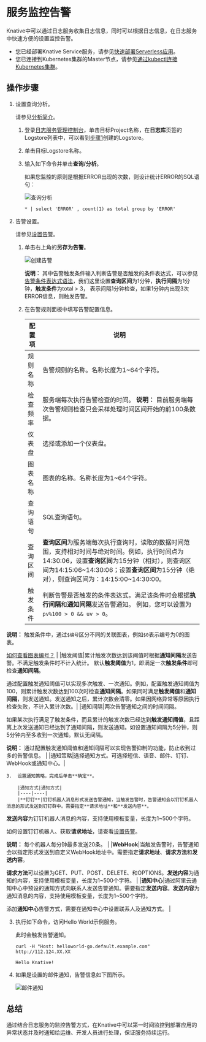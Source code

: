 # 服务监控告警

Knative中可以通过日志服务收集日志信息，同时可以根据日志信息，在日志服务中快速方便的设置监控告警。

-   您已经部署Knative Service服务，请参见[快速部署Serverless应用](/intl.zh-CN/Kubernetes集群用户指南/Knative管理/Knative服务管理/快速部署Serverless应用.md)。
-   您已连接到Kubernetes集群的Master节点，请参见[通过kubectl连接Kubernetes集群](/intl.zh-CN/Kubernetes集群用户指南/集群管理/连接集群/通过kubectl连接Kubernetes集群.md)。

## 操作步骤

1.  设置查询分析。

    请参见[分析简介](/intl.zh-CN/查询与分析/分析简介.md)。

    1.  登录[日志服务管理控制台](http://sls.console.aliyun.com/)，单击目标Project名称，在**日志库**页签的Logstore列表中，可以看到[步骤1](/intl.zh-CN/Kubernetes集群用户指南/Knative管理/Knative最佳实践/在Knative上实现日志采集.md)创建的Logstore。

    2.  单击目标Logstore名称。

    3.  输入如下命令并单击**查询/分析**。

        如果您监控的原则是根据ERROR出现的次数，则设计统计ERROR的SQL语句：

        ![查询分析](https://static-aliyun-doc.oss-accelerate.aliyuncs.com/assets/img/zh-CN/7995659951/p49472.png)

        ```
        * | select 'ERROR' , count(1) as total group by 'ERROR'
        ```

2.  告警设置。

    请参见[设置告警](/intl.zh-CN/可视化与告警/告警/设置告警.md)。

    1.  单击右上角的**另存为告警**。

        ![创建告警](https://static-aliyun-doc.oss-accelerate.aliyuncs.com/assets/img/zh-CN/5505163161/p49473.png)

        **说明：** 其中告警触发条件输入判断告警是否触发的条件表达式，可以参见[告警条件表达式语法](/intl.zh-CN/可视化与告警/告警/参考信息/告警条件表达式语法.md)，我们这里设置**查询区间**为1分钟，**执行间隔**为1分钟，**触发条件**为total \> 3， 表示间隔1分钟检查，如果1分钟内出现3次ERROR信息，则触发告警。

    2.  在告警规则面板中填写告警配置信息。

        |配置项|说明|
        |---|--|
        |规则名称|告警规则的名称。名称长度为1~64个字符。|
        |检查频率|服务端每次执行告警检查的时间。 **说明：** 目前服务端每次告警规则检查只会采样处理时间区间开始的前100条数据。 |
        |仪表盘|选择或添加一个仪表盘。|
        |图表名称|图表的名称。名称长度为1~64个字符。|
        |查询语句|SQL查询语句。|
        |查询区间|**查询区间**为服务端每次执行查询时，读取的数据时间范围，支持相对时间与绝对时间。例如，执行时间点为14:30:06，设置**查询区间**为15分钟（相对），则查询区间为14:15:06~14:30:06；设置**查询区间**为15分钟（绝对），则查询区间为：14:15:00~14:30:00。|
        |触发条件|判断告警是否触发的条件表达式，满足该条件时会根据**执行间隔**和**通知间隔**发送告警通知。 例如，您可以设置为`pv%100 > 0 && uv > 0`。

**说明：** 触发条件中，通过`$编号`区分不同的关联图表，例如`$0`表示编号为0的图表。

[如何查看图表编号？](/intl.zh-CN/可视化与告警/告警/参考信息/告警条件表达式语法.md) |
        |触发阈值|累计触发次数达到该阈值时根据**通知间隔**发送告警。不满足触发条件时不计入统计。 默认**触发阈值**为1，即满足一次**触发条件**即可检查**通知间隔**。

通过配置触发通知阈值可以实现多次触发、一次通知。例如，配置触发通知阈值为100，则累计触发次数达到100次时检查**通知间隔**。如果同时满足**触发阈值**和**通知间隔**，则发送通知。发送通知之后，累计次数会清零。如果因网络异常等原因执行检查失败，不计入累计次数。|
        |通知间隔|两次告警通知之间的时间间隔。

如果某次执行满足了触发条件，而且累计的触发次数已经达到**触发通知阈值**，且距离上次发送通知已经达到了通知间隔，则发送通知。如设置通知间隔为5分钟，则5分钟内至多收到一次通知。默认无间隔。

**说明：** 通过配置触发通知阈值和通知间隔可以实现告警抑制的功能，防止收到过多的告警信息。 |
        |通知策略|选择通知方式。可选择短信、语音、邮件、钉钉、WebHook或通知中心。|

    3.  设置通知策略，完成后单击**确定**。

        |通知方式|通知方式|
        |----|----|
        |**钉钉**|钉钉机器人消息形式发送告警通知，当触发告警时，告警通知会以钉钉机器人消息的形式发送到钉钉群中。需要指定**请求地址**和**发送内容**。

**发送内容**为钉钉机器人消息的内容，支持使用模板变量，长度为1~500个字符。

如何设置钉钉机器人、获取**请求地址**，请查看[设置告警](/intl.zh-CN/可视化与告警/告警/设置告警.md)。

**说明：** 每个机器人每分钟最多发送20条。 |
        |**WebHook**|当触发告警时，告警通知会以指定形式发送到自定义WebHook地址中。需要指定**请求地址**、**请求方法**和**发送内容**。

**请求方法**可以设置为GET、PUT、POST、DELETE、和OPTIONS。**发送内容**为通知的内容，支持使用模板变量，长度为1~500个字符。 |
        |**通知中心**|通过阿里云通知中心中预设的通知方式向联系人发送告警通知。需要指定**发送内容**。**发送内容**为通知消息的内容，支持使用模板变量，长度为1~500个字符。

添加**通知中心**告警方式，需要在通知中心中设置联系人及通知方式。 |

3.  执行如下命令，访问Hello World示例服务。

    此时会触发告警通知。

    ```
    curl -H "Host: helloworld-go.default.example.com" http://112.124.XX.XX
    ```

    ```
    Hello Knative!
    ```

4.  如果是设置的邮件通知，告警信息如下图所示。

    ![邮件通知](https://static-aliyun-doc.oss-accelerate.aliyuncs.com/assets/img/zh-CN/8995659951/p49475.png)


## 总结

通过结合日志服务的监控告警方式，在Knative中可以第一时间监控到部署应用的异常状态并及时通知给运维、开发人员进行处理，保证服务持续运行。


